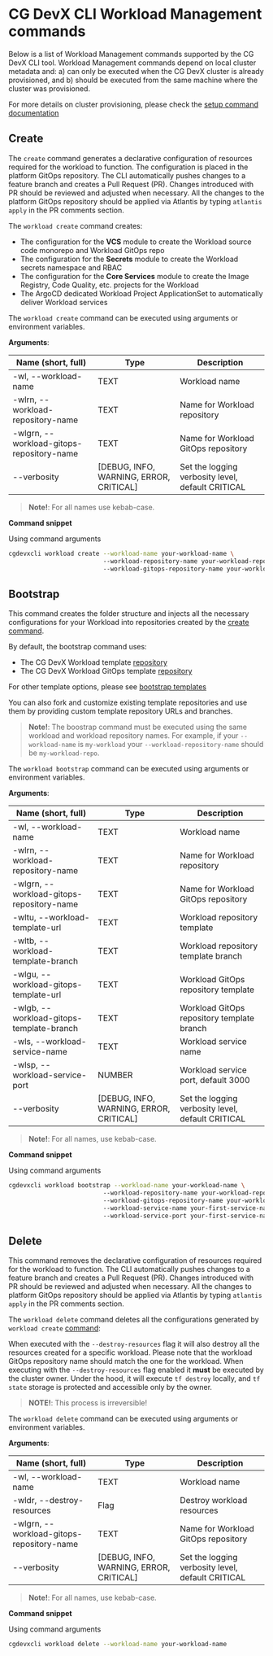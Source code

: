 # CG DevX CLI Workload Management commands

Below is a list of Workload Management commands supported by the CG DevX CLI tool.
Workload Management commands depend on local cluster metadata and:
a) can only be executed when the CG DevX cluster is already provisioned, and
b) should be executed from the same machine where the cluster was provisioned.

For more details on cluster provisioning, please check the [setup command documentation](../installation/cli_commands.md#setup)

## Create

The `create` command generates a declarative configuration of resources required for the workload to function. The configuration is placed in the
platform
GitOps repository. The CLI automatically pushes changes to a feature branch and creates a Pull Request (PR). Changes
introduced with PR should be reviewed and adjusted when necessary.
All the changes to the platform GitOps repository should be applied via Atlantis by typing `atlantis apply` in the PR
comments section.

The `workload create` command creates:

- The configuration for the **VCS** module to create the Workload source code monorepo and Workload GitOps repo
- The configuration for the **Secrets** module to create the Workload secrets namespace and RBAC
- The configuration for the **Core Services** module to create the Image Registry, Code Quality, etc. projects for the Workload
- The ArgoCD dedicated Workload Project ApplicationSet to automatically deliver Workload services

The `workload create` command can be executed using arguments or environment variables.

**Arguments**:

| Name (short, full)                        | Type                                    | Description                                       |
|-------------------------------------------|-----------------------------------------|---------------------------------------------------|
| -wl, --workload-name                      | TEXT                                    | Workload name                                     |
| -wlrn, --workload-repository-name         | TEXT                                    | Name for Workload repository                      |
| -wlgrn, --workload-gitops-repository-name | TEXT                                    | Name for Workload GitOps repository               |
| --verbosity                               | [DEBUG, INFO, WARNING, ERROR, CRITICAL] | Set the logging verbosity level, default CRITICAL |

> **Note!**: For all names use kebab-case.

**Command snippet**

Using command arguments

```bash
cgdevxcli workload create --workload-name your-workload-name \ 
                          --workload-repository-name your-workload-repository-name
                          --workload-gitops-repository-name your-workload-gitops-repository-name
```

## Bootstrap

This command creates the folder structure and injects all the necessary configurations for your Workload into repositories created
by the [create command](#create).

By default, the bootstrap command uses:

- The CG DevX Workload template [repository](https://github.com/CloudGeometry/cg-devx-wl-template)
- The CG DevX Workload GitOps template [repository](https://github.com/CloudGeometry/cg-devx-wl-gitops-template)

For other template options, please see [bootstrap templates](./bootstrap_templates.md)

You can also fork and customize existing template repositories and use them by providing custom template repository URLs
and branches.

> **Note!**: The boostrap command must be executed using the same workload and workload repository names. For example, if your `--workload-name` is `my-workload` your `--workload-repository-name` should be `my-workload-repo`.

The `workload bootstrap` command can be executed using arguments or environment variables.

**Arguments**:

| Name (short, full)                        | Type                                    | Description                                       |
|-------------------------------------------|-----------------------------------------|---------------------------------------------------|
| -wl, --workload-name                      | TEXT                                    | Workload name                                     |
| -wlrn, --workload-repository-name         | TEXT                                    | Name for Workload repository                      |
| -wlgrn, --workload-gitops-repository-name | TEXT                                    | Name for Workload GitOps repository               |
| -wltu, --workload-template-url            | TEXT                                    | Workload repository template                      |
| -wltb, --workload-template-branch         | TEXT                                    | Workload repository template branch               |
| -wlgu, --workload-gitops-template-url     | TEXT                                    | Workload GitOps repository template               |
| -wlgb, --workload-gitops-template-branch  | TEXT                                    | Workload GitOps repository template branch        |
| -wls, --workload-service-name             | TEXT                                    | Workload service name                             |
| -wlsp, --workload-service-port            | NUMBER                                  | Workload service port, default 3000               |
| --verbosity                               | [DEBUG, INFO, WARNING, ERROR, CRITICAL] | Set the logging verbosity level, default CRITICAL |

> **Note!**: For all names, use kebab-case.

**Command snippet**

Using command arguments

```bash
cgdevxcli workload bootstrap --workload-name your-workload-name \ 
                          --workload-repository-name your-workload-repository-name
                          --workload-gitops-repository-name your-workload-gitops-repository-name
                          --workload-service-name your-first-service-name
                          --workload-service-port your-first-service-name-port
```

## Delete

This command removes the declarative configuration of resources required for the workload to function. The CLI automatically pushes changes to a
feature branch and creates a Pull Request (PR). Changes introduced with PR should be reviewed and adjusted when
necessary.
All the changes to platform GitOps repository should be applied via Atlantis by typing `atlantis apply` in the PR
comments section.

The `workload delete` command deletes all the configurations generated by `workload create` [command](#create):

When executed with the `--destroy-resources` flag it will also destroy all the resources created for a specific workload.
Please note that the workload GitOps repository name should match the one for the workload.
When executing with the `--destroy-resources` flag enabled it **must** be executed by the cluster owner.
Under the hood, it will execute `tf destroy` locally, and `tf state` storage is protected and accessible only by the owner. 

> **NOTE!**: This process is irreversible!

The `workload delete` command can be executed using arguments or environment variables.

**Arguments**:

| Name (short, full)                        | Type                                    | Description                                       |
|-------------------------------------------|-----------------------------------------|---------------------------------------------------|
| -wl, --workload-name                      | TEXT                                    | Workload name                                     |
| -wldr, --destroy-resources                | Flag                                    | Destroy workload resources                        |
| -wlgrn, --workload-gitops-repository-name | TEXT                                    | Name for Workload GitOps repository               |
| --verbosity                               | [DEBUG, INFO, WARNING, ERROR, CRITICAL] | Set the logging verbosity level, default CRITICAL |

> **Note!**: For all names, use kebab-case.

**Command snippet**

Using command arguments

```bash
cgdevxcli workload delete --workload-name your-workload-name
```
